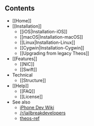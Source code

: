 ## Contents
* [[Home]]
* [[Installation]]
  * [[iOS|Installation-iOS]]
  * [[macOS|Installation-macOS]]
  * [[Linux|Installation-Linux]]
  * [[Cygwin|Installation-Cygwin]]
  * [[Upgrading from legacy Theos]]
* [[Features]]
  * [[NIC]]
  * [[Swift]]
* Technical
  * [[Structure]]
* [[Help]]
  * [[FAQ]]
  * [[License]]
* See also
  * [iPhone Dev Wiki](http://iphonedevwiki.net/)
  * [/r/jailbreakdevelopers](https://www.reddit.com/r/jailbreakdevelopers)
  * [theos-ref](https://github.com/theiostream/theos-ref)
